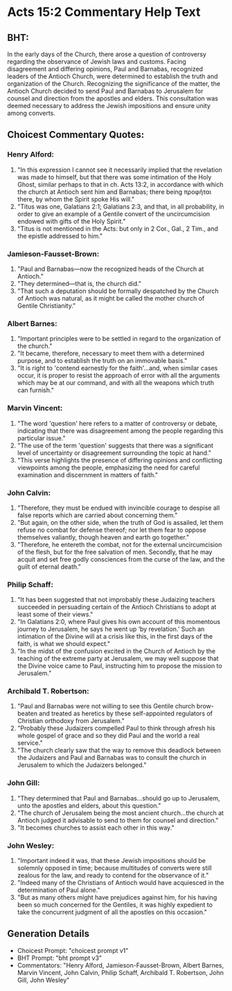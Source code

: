 # Acts 15:2 Commentary Help Text

## BHT:
In the early days of the Church, there arose a question of controversy regarding the observance of Jewish laws and customs. Facing disagreement and differing opinions, Paul and Barnabas, recognized leaders of the Antioch Church, were determined to establish the truth and organization of the Church. Recognizing the significance of the matter, the Antioch Church decided to send Paul and Barnabas to Jerusalem for counsel and direction from the apostles and elders. This consultation was deemed necessary to address the Jewish impositions and ensure unity among converts.

## Choicest Commentary Quotes:
### Henry Alford:
1. "In this expression I cannot see it necessarily implied that the revelation was made to himself, but that there was some intimation of the Holy Ghost, similar perhaps to that in ch. Acts 13:2, in accordance with which the church at Antioch sent him and Barnabas; there being προφῆται there, by whom the Spirit spoke His will."
2. "Titus was one, Galatians 2:1; Galatians 2:3, and that, in all probability, in order to give an example of a Gentile convert of the uncircumcision endowed with gifts of the Holy Spirit."
3. "Titus is not mentioned in the Acts: but only in 2 Cor., Gal., 2 Tim., and the epistle addressed to him."

### Jamieson-Fausset-Brown:
1. "Paul and Barnabas—now the recognized heads of the Church at Antioch." 
2. "They determined—that is, the church did." 
3. "That such a deputation should be formally despatched by the Church of Antioch was natural, as it might be called the mother church of Gentile Christianity."

### Albert Barnes:
1. "Important principles were to be settled in regard to the organization of the church."
2. "It became, therefore, necessary to meet them with a determined purpose, and to establish the truth on an immovable basis."
3. "It is right to 'contend earnestly for the faith'...and, when similar cases occur, it is proper to resist the approach of error with all the arguments which may be at our command, and with all the weapons which truth can furnish."

### Marvin Vincent:
1. "The word 'question' here refers to a matter of controversy or debate, indicating that there was disagreement among the people regarding this particular issue."
2. "The use of the term 'question' suggests that there was a significant level of uncertainty or disagreement surrounding the topic at hand."
3. "This verse highlights the presence of differing opinions and conflicting viewpoints among the people, emphasizing the need for careful examination and discernment in matters of faith."

### John Calvin:
1. "Therefore, they must be endued with invincible courage to despise all false reports which are carried about concerning them."
2. "But again, on the other side, when the truth of God is assailed, let them refuse no combat for defense thereof; nor let them fear to oppose themselves valiantly, though heaven and earth go together."
3. "Therefore, he entereth the combat, not for the external uncircumcision of the flesh, but for the free salvation of men. Secondly, that he may acquit and set free godly consciences from the curse of the law, and the guilt of eternal death."

### Philip Schaff:
1. "It has been suggested that not improbably these Judaizing teachers succeeded in persuading certain of the Antioch Christians to adopt at least some of their views." 
2. "In Galatians 2:0, where Paul gives his own account of this momentous journey to Jerusalem, he says he went up ‘by revelation.’ Such an intimation of the Divine will at a crisis like this, in the first days of the faith, is what we should expect." 
3. "In the midst of the confusion excited in the Church of Antioch by the teaching of the extreme party at Jerusalem, we may well suppose that the Divine voice came to Paul, instructing him to propose the mission to Jerusalem."

### Archibald T. Robertson:
1. "Paul and Barnabas were not willing to see this Gentile church brow-beaten and treated as heretics by these self-appointed regulators of Christian orthodoxy from Jerusalem."
2. "Probably these Judaizers compelled Paul to think through afresh his whole gospel of grace and so they did Paul and the world a real service."
3. "The church clearly saw that the way to remove this deadlock between the Judaizers and Paul and Barnabas was to consult the church in Jerusalem to which the Judaizers belonged."

### John Gill:
1. "They determined that Paul and Barnabas...should go up to Jerusalem, unto the apostles and elders, about this question." 
2. "The church of Jerusalem being the most ancient church...the church at Antioch judged it advisable to send to them for counsel and direction." 
3. "It becomes churches to assist each other in this way."

### John Wesley:
1. "Important indeed it was, that these Jewish impositions should be solemnly opposed in time; because multitudes of converts were still zealous for the law, and ready to contend for the observance of it."
2. "Indeed many of the Christians of Antioch would have acquiesced in the determination of Paul alone."
3. "But as many others might have prejudices against him, for his having been so much concerned for the Gentiles, it was highly expedient to take the concurrent judgment of all the apostles on this occasion."


## Generation Details
- Choicest Prompt: "choicest prompt v1"
- BHT Prompt: "bht prompt v3"
- Commentators: "Henry Alford, Jamieson-Fausset-Brown, Albert Barnes, Marvin Vincent, John Calvin, Philip Schaff, Archibald T. Robertson, John Gill, John Wesley"
